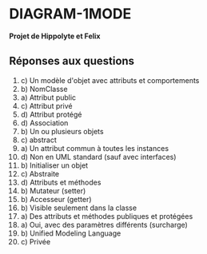 # DIAGRAM-1MODE
**Projet de Hippolyte et Felix**
## Réponses aux questions
1. c) Un modèle d'objet avec attributs et comportements
2. b) NomClasse
3. a) Attribut public
4. c) Attribut privé
5. d) Attribut protégé
6. d) Association
7. b) Un ou plusieurs objets
8. c) abstract
9. a) Un attribut commun à toutes les instances
10. d) Non en UML standard (sauf avec interfaces)
11. b) Initialiser un objet
12. c) Abstraite
13. d) Attributs et méthodes
14. b) Mutateur (setter)
15. b) Accesseur (getter)
16. b) Visible seulement dans la classe
17. a) Des attributs et méthodes publiques et protégées
18. a) Oui, avec des paramètres différents (surcharge)
19. b) Unified Modeling Language
20. c) Privée
